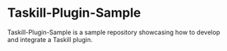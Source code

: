 # Taskill-Plugin-Sample
Taskill-Plugin-Sample is a sample repository showcasing how to develop and integrate a Taskill plugin.
